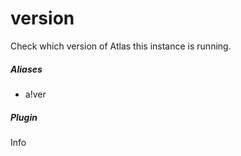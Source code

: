 # version 

Check which version of Atlas this instance is running.
			

##### Aliases

* a!ver


##### Plugin
Info